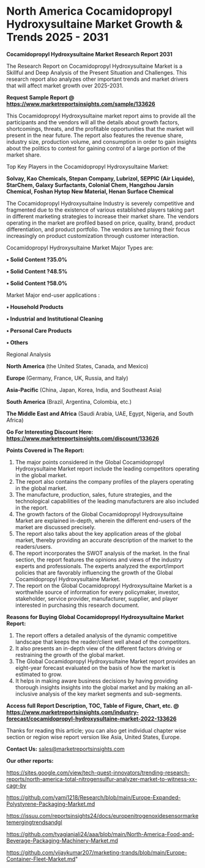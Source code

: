 # North America Cocamidopropyl Hydroxysultaine Market Growth & Trends 2025 - 2031

<strong>Cocamidopropyl Hydroxysultaine Market Research Report 2031</strong>

The Research Report on Cocamidopropyl Hydroxysultaine Market is a Skillful and Deep Analysis of the Present Situation and Challenges. This research report also analyzes other important trends and market drivers that will affect market growth over 2025-2031.

<strong>Request Sample Report @ <a href=https://www.marketreportsinsights.com/sample/133626>https://www.marketreportsinsights.com/sample/133626</a></strong>

This Cocamidopropyl Hydroxysultaine market report aims to provide all the participants and the vendors will all the details about growth factors, shortcomings, threats, and the profitable opportunities that the market will present in the near future. The report also features the revenue share, industry size, production volume, and consumption in order to gain insights about the politics to contest for gaining control of a large portion of the market share.

Top Key Players in the Cocamidopropyl Hydroxysultaine Market:

<strong>Solvay, Kao Chemicals, Stepan Company, Lubrizol, SEPPIC (Air Liquide), StarChem, Galaxy Surfactants, Colonial Chem, Hangzhou Jarsin Chemical, Foshan Hytop New Material, Henan Surface Chemical</strong>

The Cocamidopropyl Hydroxysultaine Industry is severely competitive and fragmented due to the existence of various established players taking part in different marketing strategies to increase their market share. The vendors operating in the market are profiled based on price, quality, brand, product differentiation, and product portfolio. The vendors are turning their focus increasingly on product customization through customer interaction.

Cocamidopropyl Hydroxysultaine Market Major Types are:

<strong>• Solid Content ?35.0%

• Solid Content ?48.5%

• Solid Content ?58.0%</strong>

Market Major end-user applications :

<strong>• Household Products

• Industrial and Institutional Cleaning

• Personal Care Products

• Others</strong>

Regional Analysis

</u><strong><b>North America</b></strong> (the United States, Canada, and Mexico)

<strong><b>Europe </b></strong>(Germany, France, UK, Russia, and Italy)

<strong><b>Asia-Pacific</b></strong> (China, Japan, Korea, India, and Southeast Asia)

<strong><b>South America</b></strong> (Brazil, Argentina, Colombia, etc.)

<strong><b>The Middle East and Africa</b></strong> (Saudi Arabia, UAE, Egypt, Nigeria, and South Africa)

<strong>Go For Interesting Discount Here: <a href=https://www.marketreportsinsights.com/discount/133626>https://www.marketreportsinsights.com/discount/133626</a></strong>

<strong>Points Covered in The Report:</strong>
<ol>
  <li>The major points considered in the Global Cocamidopropyl Hydroxysultaine Market report include the leading competitors operating in the global market.</li>
  <li>The report also contains the company profiles of the players operating in the global market.</li>
  <li>The manufacture, production, sales, future strategies, and the technological capabilities of the leading manufacturers are also included in the report.</li>
  <li>The growth factors of the Global Cocamidopropyl Hydroxysultaine Market are explained in-depth, wherein the different end-users of the market are discussed precisely.</li>
  <li>The report also talks about the key application areas of the global market, thereby providing an accurate description of the market to the readers/users.</li>
  <li>The report incorporates the SWOT analysis of the market. In the final section, the report features the opinions and views of the industry experts and professionals. The experts analyzed the export/import policies that are favorably influencing the growth of the Global Cocamidopropyl Hydroxysultaine Market.</li>
  <li>The report on the Global Cocamidopropyl Hydroxysultaine Market is a worthwhile source of information for every policymaker, investor, stakeholder, service provider, manufacturer, supplier, and player interested in purchasing this research document.</li>
</ol>
<strong>Reasons for Buying Global Cocamidopropyl Hydroxysultaine Market Report:</strong>

<ol>
  <li>The report offers a detailed analysis of the dynamic competitive landscape that keeps the reader/client well ahead of the competitors.</li>
  <li>It also presents an in-depth view of the different factors driving or restraining the growth of the global market.</li>
  <li>The Global Cocamidopropyl Hydroxysultaine Market report provides an eight-year forecast evaluated on the basis of how the market is estimated to grow.</li>
  <li>It helps in making aware business decisions by having providing thorough insights insights into the global market and by making an all-inclusive analysis of the key market segments and sub-segments.</li>
</ol>
<strong>Access full Report Description, TOC, Table of Figure, Chart, etc. @ <a href=https://www.marketreportsinsights.com/industry-forecast/cocamidopropyl-hydroxysultaine-market-2022-133626>https://www.marketreportsinsights.com/industry-forecast/cocamidopropyl-hydroxysultaine-market-2022-133626</a></strong>


Thanks for reading this article; you can also get individual chapter wise section or region wise report version like Asia, United States, Europe.

<strong>Contact Us:</strong>
sales@marketreportsinsights.com

<strong>Our other reports:</strong>

<a href=https://sites.google.com/view/tech-quest-innovators/trending-research-reports/north-america-total-nitrogensulfur-analyzer-market-to-witness-xx-cagr-by>https://sites.google.com/view/tech-quest-innovators/trending-research-reports/north-america-total-nitrogensulfur-analyzer-market-to-witness-xx-cagr-by</a>

<a href=https://github.com/yami1218/Research/blob/main/Europe-Expanded-Polystyrene-Packaging-Market.md>https://github.com/yami1218/Research/blob/main/Europe-Expanded-Polystyrene-Packaging-Market.md</a>

<a href=https://issuu.com/reportsinsights24/docs/europenitrogenoxidesensormarketemergingtrendsandgl>https://issuu.com/reportsinsights24/docs/europenitrogenoxidesensormarketemergingtrendsandgl</a>

<a href=https://github.com/tyagianjali24/aaa/blob/main/North-America-Food-and-Beverage-Packaging-Machinery-Market.md>https://github.com/tyagianjali24/aaa/blob/main/North-America-Food-and-Beverage-Packaging-Machinery-Market.md</a>

<a href=https://github.com/vijaykumar207/marketing-trands/blob/main/Europe-Container-Fleet-Market.md>https://github.com/vijaykumar207/marketing-trands/blob/main/Europe-Container-Fleet-Market.md</a>"
